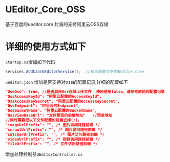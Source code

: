 # UEditor_Core_OSS
基于百度的ueditor.core 封装的支持阿里云OSS存储

# 详细的使用方式如下

`Startup.cs`增加如下代码

```c#
services.AddCzarUEditorService();  //相关配置可参考UEditor.Core
```

`ueditor.json` 增加是否支持对oss的配置记录,详细的配置如下

```json
"UseOss": true, //是否启用Oss存储上传文件 ,使用使用false，请参考原始的配置记录
"OssAccessKeyId": "阿里云配置的AccessKeyId",
"OssAccessKeySecret": "阿里云配置的AccessKeySecret",
"OssEndpoint": "阿里云的Endpoint",
"OssBucketName": "阿里云配置的BucketName",
"OssViewBaseUrl": "文件预览的前缀地址"   //预览地址
//同时需要把以下文件配置的前缀去掉(/)。
"imageUrlPrefix": "", /* 图片访问路径前缀 */
"scrawlUrlPrefix": "", /* 图片访问路径前缀 */
"catcherUrlPrefix": "", /* 图片访问路径前缀 */
"videoUrlPrefix": "", /* 视频访问路径前缀 */
"fileUrlPrefix": "", /* 文件访问路径前缀 */

```

增加处理控制器`UEditorController.cs`
